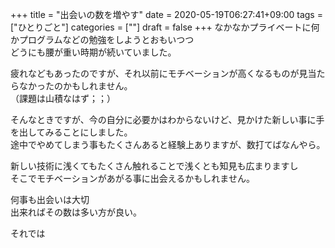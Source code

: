 +++
title = "出会いの数を増やす"
date = 2020-05-19T06:27:41+09:00
tags = ["ひとりごと"]
categories = [""]
draft = false
+++
なかなかプライベートに何かプログラムなどの勉強をしようとおもいつつ  
どうにも腰が重い時期が続いていました。

疲れなどもあったのですが、それ以前にモチベーションが高くなるものが見当たらなかったのかもしれません。  
（課題は山積なはず；；）

そんなときですが、今の自分に必要かはわからないけど、見かけた新しい事に手を出してみることにしました。  
途中でやめてしまう事もたくさんあると経験上ありますが、数打てばなんやら。 

新しい技術に浅くてもたくさん触れることで浅くとも知見も広まりますし  
そこでモチベーションがあがる事に出会えるかもしれません。

何事も出会いは大切  
出来ればその数は多い方が良い。 

それでは


